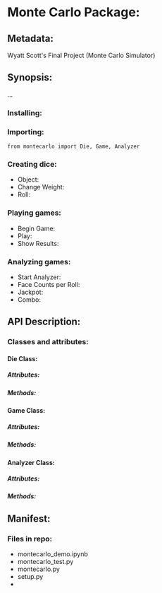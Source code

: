 # Monte Carlo Package:

## Metadata:
Wyatt Scott's Final Project (Monte Carlo Simulator)


## Synopsis:
...

### Installing:

### Importing: 
``from montecarlo import Die, Game, Analyzer``

### Creating dice:
- Object:
- Change Weight:
- Roll:

### Playing games:
- Begin Game:
- Play:
- Show Results:

### Analyzing games:
- Start Analyzer:
- Face Counts per Roll:
- Jackpot:
- Combo:

## API Description:

### Classes and attributes:

#### Die Class:

##### Attributes:

##### Methods:

#### Game Class:

##### Attributes:

##### Methods:

#### Analyzer Class:

##### Attributes:

##### Methods:

## Manifest:

### Files in repo:
- montecarlo_demo.ipynb
- montecarlo_test.py
- montecarlo.py
- setup.py
- 
